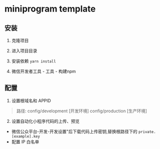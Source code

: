 # miniprogram template

## 安装

1. 克隆项目

2. 进入项目目录 

3. 安装依赖 `yarn install`

4. 微信开发者工具 - 工具 - 构建npm

## 配置

1. 设置根域名和 APPID
 > 路径: 
 > config/development [开发环境]
 > config/production [生产环境]

2. 设置自动化小程序代码的上传、预览
- 微信公众平台-开发-开发设置"后下载代码上传密钥,替换根路径下的 `private.[example].key`
- 配置 IP 白名单